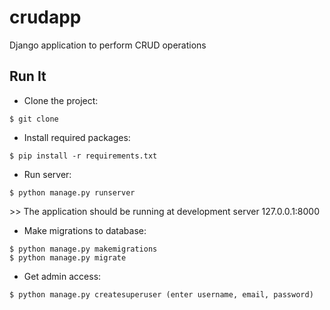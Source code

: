 # crudapp
Django application to perform CRUD operations

## Run It
* Clone the project:
```
$ git clone 
```

* Install required packages:
```
$ pip install -r requirements.txt
```

* Run server:
```
$ python manage.py runserver
```
<p>>> The application should be running at development server 127.0.0.1:8000</p>

* Make migrations to database:
```
$ python manage.py makemigrations
$ python manage.py migrate
```

* Get admin access:
```
$ python manage.py createsuperuser (enter username, email, password)
```
